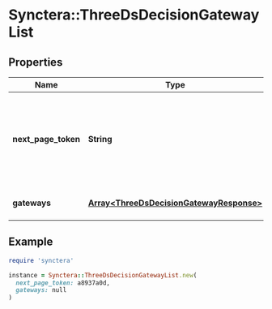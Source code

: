 # Synctera::ThreeDsDecisionGatewayList

## Properties

| Name | Type | Description | Notes |
| ---- | ---- | ----------- | ----- |
| **next_page_token** | **String** | If returned, use the next_page_token to query for the next page of results. Not returned if there are no more rows. | [optional] |
| **gateways** | [**Array&lt;ThreeDsDecisionGatewayResponse&gt;**](ThreeDsDecisionGatewayResponse.md) | Array of 3DS decision gateways |  |

## Example

```ruby
require 'synctera'

instance = Synctera::ThreeDsDecisionGatewayList.new(
  next_page_token: a8937a0d,
  gateways: null
)
```

